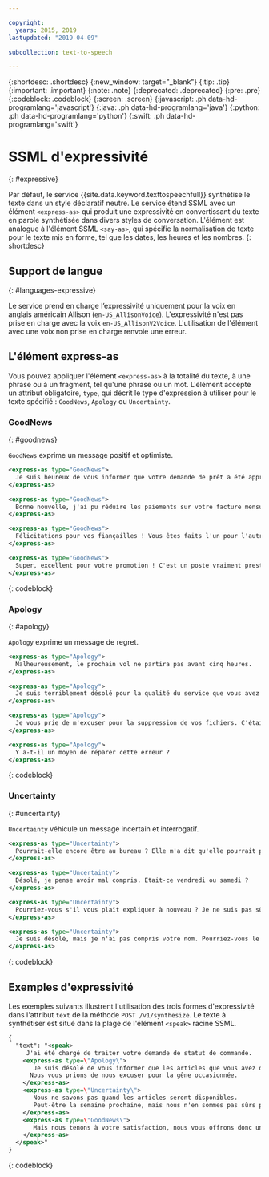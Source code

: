 ```yaml
---

copyright:
  years: 2015, 2019
lastupdated: "2019-04-09"

subcollection: text-to-speech

---
```


{:shortdesc: .shortdesc}
{:new_window: target="_blank"}
{:tip: .tip}
{:important: .important}
{:note: .note}
{:deprecated: .deprecated}
{:pre: .pre}
{:codeblock: .codeblock}
{:screen: .screen}
{:javascript: .ph data-hd-programlang='javascript'}
{:java: .ph data-hd-programlang='java'}
{:python: .ph data-hd-programlang='python'}
{:swift: .ph data-hd-programlang='swift'}

# SSML d'expressivité 
{: #expressive}

Par défaut, le service {{site.data.keyword.texttospeechfull}} synthétise le texte dans un style déclaratif neutre. Le service étend SSML avec un élément `<express-as>` qui produit une expressivité en convertissant du texte en parole synthétisée dans divers styles de conversation. L'élément est analogue à l'élément SSML `<say-as>`, qui spécifie la normalisation de texte pour le texte mis en forme, tel que les dates, les heures et les nombres.
{: shortdesc}

## Support de langue 
{: #languages-expressive}

Le service prend en charge l’expressivité uniquement pour la voix en anglais américain Allison (`en-US_AllisonVoice`). L'expressivité n'est pas prise en charge avec la voix `en-US_AllisonV2Voice`. L'utilisation de l'élément avec une voix non prise en charge renvoie une erreur. 

## L'élément express-as

Vous pouvez appliquer l'élément `<express-as>` à la totalité du texte, à une phrase ou à un fragment, tel qu'une phrase ou un mot. L'élément accepte un attribut obligatoire, `type`, qui décrit le type d'expression à utiliser pour le texte spécifié : `GoodNews`, `Apology` ou `Uncertainty`.

### GoodNews
{: #goodnews}

`GoodNews` exprime un message positif et optimiste.

```xml
<express-as type="GoodNews">
  Je suis heureux de vous informer que votre demande de prêt a été approuvée.
</express-as>

<express-as type="GoodNews">
  Bonne nouvelle, j'ai pu réduire les paiements sur votre facture mensuelle !!
</express-as>

<express-as type="GoodNews">
  Félicitations pour vos fiançailles ! Vous êtes faits l'un pour l'autre !
</express-as>

<express-as type="GoodNews">
  Super, excellent pour votre promotion ! C'est un poste vraiment prestigieux !
</express-as>
```
{: codeblock}

### Apology
{: #apology}

`Apology` exprime un message de regret.

```xml
<express-as type="Apology">
  Malheureusement, le prochain vol ne partira pas avant cinq heures.
</express-as>

<express-as type="Apology">
  Je suis terriblement désolé pour la qualité du service que vous avez reçu.
</express-as>

<express-as type="Apology">
  Je vous prie de m'excuser pour la suppression de vos fichiers. C'était un accident.
</express-as>

<express-as type="Apology">
  Y a-t-il un moyen de réparer cette erreur ?
</express-as>
```
{: codeblock}

### Uncertainty
{: #uncertainty}

`Uncertainty` véhicule un message incertain et interrogatif.

```xml
<express-as type="Uncertainty">
  Pourrait-elle encore être au bureau ? Elle m'a dit qu'elle pourrait partir plus tôt.
</express-as>

<express-as type="Uncertainty">
  Désolé, je pense avoir mal compris. Etait-ce vendredi ou samedi ?
</express-as>

<express-as type="Uncertainty">
  Pourriez-vous s'il vous plaît expliquer à nouveau ? Je ne suis pas sûr de comprendre.
</express-as>

<express-as type="Uncertainty">
  Je suis désolé, mais je n'ai pas compris votre nom. Pourriez-vous le répéter s'il vous plaît ?
</express-as>
```
{: codeblock}

## Exemples d'expressivité

Les exemples suivants illustrent l'utilisation des trois formes d'expressivité dans l'attribut `text` de la méthode `POST /v1/synthesize`. Le texte à synthétiser est situé dans la plage de l'élément `<speak>` racine SSML. 

```xml
{
  "text": "<speak>
     J'ai été chargé de traiter votre demande de statut de commande.
    <express-as type=\"Apology\">
       Je suis désolé de vous informer que les articles que vous avez demandés sont en rupture de stock.
      Nous vous prions de nous excuser pour la gêne occasionnée.
    </express-as>
    <express-as type=\"Uncertainty\">
       Nous ne savons pas quand les articles seront disponibles.
       Peut-être la semaine prochaine, mais nous n'en sommes pas sûrs pour le moment.
    </express-as>
    <express-as type=\"GoodNews\">
       Mais nous tenons à votre satisfaction, nous vous offrons donc une remise de 50 % sur votre commande !
    </express-as>
  </speak>"
}
```
{: codeblock}
